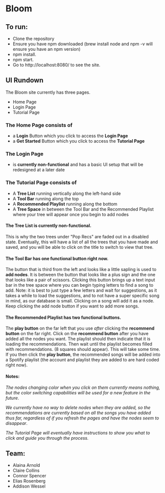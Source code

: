 # Bloom

## To run:
- Clone the repository
- Ensure you have npm downloaded (brew install node and npm -v will ensure you have an npm version)
- npm install.
- npm start.
- Go to http://localhost:8080/ to see the site.

## UI Rundown

The Bloom site currently has three pages.
- Home Page
- Login Page
- Tutorial Page

### The Home Page consists of
- a **Login** Button which you click to access the **Login Page**
- a **Get Started** Button which you click to access the **Tutorial Page**

### The Login Page 
- is **currently non-functional** and has a basic UI setup that will be redesigned at a later date

### The Tutorial Page consists of
- A **Tree List** running vertically along the left-hand side
- A **Tool Bar** running along the top
- A **Recommended Playlist** running along the bottom
- A **Tree Space** in between the Tool Bar and the Recommended Playlist where your tree will appear once you begin to add nodes

#### The **Tree List is currently non-functional**. 

This is why the two trees under "Pop Recs" are faded out in a disabled state. Eventually, this will have a list of all the trees that you have made and saved, and you will be able to click on the title to switch to view that tree.

#### The **Tool Bar has one functional button** right now. 

The button that is third from the left and looks like a little sapling is used to **add nodes**. It is between the button that looks like a plus sign and the one that looks like a pair of scissors. Clicking this button brings up a text input bar in the tree space where you can begin typing letters to find a song to add. Note: it is best to just type a few letters and wait for suggestions, as it takes a while to load the suggestions, and to not have a super specific song in mind, as our database is small. Clicking on a song will add it as a node. Keep clicking the add node button if you want to add more songs.

#### The **Recommended Playlist has two functional buttons**. 
The **play button** on the far left that you use *after* clicking the **recommend button** on the far right. Click on the **recommend button** after you have added all the nodes you want. The playlist should then indicate that it is loading the recommendations. Then wait until the playlist becomes filled with recommendations. (8 squares should appear). This will take some time. If you then click the **play button**, the recommended songs will be added into a Spotify playlist (the account and playlist they are added to are hard coded right now).

#### **Notes:**

*The nodes changing color when you click on them currently means nothing, but the color switching capabilities will be used for a new feature in the future*.

*We currently have no way to delete nodes when they are added, so the recommendations are currently based on all the songs you have added thus far, regardless of if you refresh the pages and have the nodes seem to disappear*.

*The Tutorial Page will eventually have instructions to show you what to click and guide you through the process.*

## Team: 
 - Alaina Arnold
 - Claire Collins
 - Connor Spencer
 - Elias Rosenberg
 - Addison Wessel
